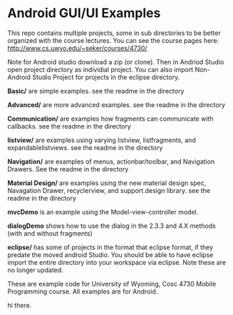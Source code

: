 Android GUI/UI Examples
===========

This repo contains multiple projects, some in sub directories to be better organized with the course lectures.  You can see the course pages here: http://www.cs.uwyo.edu/~seker/courses/4730/

Note for Android studio download a zip (or clone).  Then in Andriod Studio open project directory as individial project.  You can also import Non-Android Studio Project for projects in the eclipse directory.

<b>Basic/</b> are simple examples.  see the readme in the directory

<b>Advanced/</b> are more advanced examples.   see the readme in the directory

<b>Communication/</b> are examples how fragments can communicate with callbacks. see the readme in the directory

<b>listview/</b> are examples using varying listview, listfragments, and expandablelistviews.  see the readme in the directory

<b>Navigation/</b> are examples of menus, actionbar/toolbar, and Navigation Drawers.  See the readme in the directory

<b>Material Design/</b> are examples using the new material design spec, Navagation Drawer, recyclerview, and support.design library.    see the readme in the directory

<b>mvcDemo</b> is an example using the Model-view-controller model.


<b>dialogDemo</b> shows how to use the dialog in the 2.3.3 and 4.X methods (with and without fragments)


<b>eclipse/</b>  has some of projects in the format that eclipse format, if they predate the moved android Studio.  You should be able to have eclipse import the entire directory into your workspace via eclipse.  Note these are no longer updated.


These are example code for University of Wyoming, Cosc 4730 Mobile Programming course.
All examples are for Android.

hi there.
